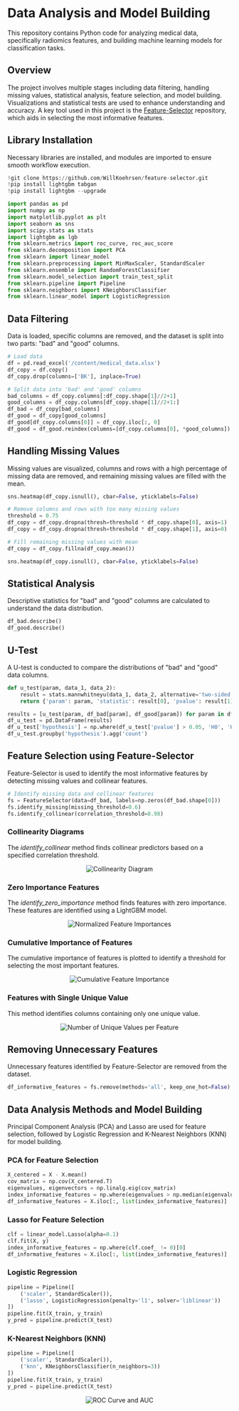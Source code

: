 # Data Analysis and Model Building

This repository contains Python code for analyzing medical data, specifically radiomics features, and building machine learning models for classification tasks.

## Overview

The project involves multiple stages including data filtering, handling missing values, statistical analysis, feature selection, and model building. Visualizations and statistical tests are used to enhance understanding and accuracy. A key tool used in this project is the [Feature-Selector](https://github.com/WillKoehrsen/feature-selector.git) repository, which aids in selecting the most informative features.

## Library Installation

Necessary libraries are installed, and modules are imported to ensure smooth workflow execution.

```python
!git clone https://github.com/WillKoehrsen/feature-selector.git
!pip install lightgbm tabgan
!pip install lightgbm --upgrade

import pandas as pd
import numpy as np
import matplotlib.pyplot as plt
import seaborn as sns
import scipy.stats as stats
import lightgbm as lgb
from sklearn.metrics import roc_curve, roc_auc_score
from sklearn.decomposition import PCA
from sklearn import linear_model
from sklearn.preprocessing import MinMaxScaler, StandardScaler
from sklearn.ensemble import RandomForestClassifier
from sklearn.model_selection import train_test_split
from sklearn.pipeline import Pipeline
from sklearn.neighbors import KNeighborsClassifier
from sklearn.linear_model import LogisticRegression
```

## Data Filtering

Data is loaded, specific columns are removed, and the dataset is split into two parts: "bad" and "good" columns.

```python
# Load data
df = pd.read_excel('/content/medical_data.xlsx')
df_copy = df.copy()
df_copy.drop(columns=['ВК'], inplace=True)

# Split data into 'bad' and 'good' columns
bad_columns = df_copy.columns[:df_copy.shape[1]//2+1]
good_columns = df_copy.columns[df_copy.shape[1]//2+1:]
df_bad = df_copy[bad_columns]
df_good = df_copy[good_columns]
df_good[df_copy.columns[0]] = df_copy.iloc[:, 0]
df_good = df_good.reindex(columns=[df_copy.columns[0], *good_columns])
```

## Handling Missing Values

Missing values are visualized, columns and rows with a high percentage of missing data are removed, and remaining missing values are filled with the mean.

```python
sns.heatmap(df_copy.isnull(), cbar=False, yticklabels=False)

# Remove columns and rows with too many missing values
threshold = 0.75
df_copy = df_copy.dropna(thresh=threshold * df_copy.shape[0], axis=1)
df_copy = df_copy.dropna(thresh=threshold * df_copy.shape[1], axis=0)

# Fill remaining missing values with mean
df_copy = df_copy.fillna(df_copy.mean())

sns.heatmap(df_copy.isnull(), cbar=False, yticklabels=False)
```

## Statistical Analysis

Descriptive statistics for "bad" and "good" columns are calculated to understand the data distribution.

```python
df_bad.describe()
df_good.describe()
```

## U-Test

A U-test is conducted to compare the distributions of "bad" and "good" data columns.

```python
def u_test(param, data_1, data_2):
    result = stats.mannwhitneyu(data_1, data_2, alternative='two-sided')
    return {'param': param, 'statistic': result[0], 'pvalue': result[1]}

results = [u_test(param, df_bad[param], df_good[param]) for param in df_bad.columns]
df_u_test = pd.DataFrame(results)
df_u_test['hypothesis'] = np.where(df_u_test['pvalue'] > 0.05, 'H0', 'H1')
df_u_test.groupby('hypothesis').agg('count')
```

## Feature Selection using Feature-Selector

Feature-Selector is used to identify the most informative features by detecting missing values and collinear features.

```python
# Identify missing data and collinear features
fs = FeatureSelector(data=df_bad, labels=np.zeros(df_bad.shape[0]))
fs.identify_missing(missing_threshold=0.6)
fs.identify_collinear(correlation_threshold=0.98)
```

### Collinearity Diagrams

The *identify_collinear* method finds collinear predictors based on a specified correlation threshold.

<div align="center">
  <img src="https://github.com/denis-samatov/statistical_analysis_of_radiomics_data/blob/main/img_1.png" alt="Collinearity Diagram">
</div>

### Zero Importance Features

The *identify_zero_importance* method finds features with zero importance. These features are identified using a LightGBM model.

<div align="center">
  <img src="https://github.com/denis-samatov/statistical_analysis_of_radiomics_data/blob/main/img_2.png" alt="Normalized Feature Importances">
</div>

### Cumulative Importance of Features

The cumulative importance of features is plotted to identify a threshold for selecting the most important features.

<div align="center">
  <img src="https://github.com/denis-samatov/statistical_analysis_of_radiomics_data/blob/main/img_3.png" alt="Cumulative Feature Importance">
</div>

### Features with Single Unique Value

This method identifies columns containing only one unique value.

<div align="center">
  <img src="https://github.com/denis-samatov/statistical_analysis_of_radiomics_data/blob/main/img_4.png" alt="Number of Unique Values per Feature">
</div>

## Removing Unnecessary Features

Unnecessary features identified by Feature-Selector are removed from the dataset.

```python
df_informative_features = fs.remove(methods='all', keep_one_hot=False)
```

## Data Analysis Methods and Model Building

Principal Component Analysis (PCA) and Lasso are used for feature selection, followed by Logistic Regression and K-Nearest Neighbors (KNN) for model building.

### PCA for Feature Selection

```python
X_centered = X - X.mean()
cov_matrix = np.cov(X_centered.T)
eigenvalues, eigenvectors = np.linalg.eig(cov_matrix)
index_informative_features = np.where(eigenvalues > np.median(eigenvalues))[0]
df_informative_features = X.iloc[:, list(index_informative_features)]
```

### Lasso for Feature Selection

```python
clf = linear_model.Lasso(alpha=0.1)
clf.fit(X, y)
index_informative_features = np.where(clf.coef_ != 0)[0]
df_informative_features = X.iloc[:, list(index_informative_features)]
```

### Logistic Regression

```python
pipeline = Pipeline([
    ('scaler', StandardScaler()),
    ('lasso', LogisticRegression(penalty='l1', solver='liblinear'))
])
pipeline.fit(X_train, y_train)
y_pred = pipeline.predict(X_test)
```

### K-Nearest Neighbors (KNN)

```python
pipeline = Pipeline([
    ('scaler', StandardScaler()),
    ('knn', KNeighborsClassifier(n_neighbors=3))
])
pipeline.fit(X_train, y_train)
y_pred = pipeline.predict(X_test)
```

<div align="center">
  <img src="https://github.com/denis-samatov/statistical_analysis_of_radiomics_data/blob/main/img_5.png" alt="ROC Curve and AUC">
</div>
